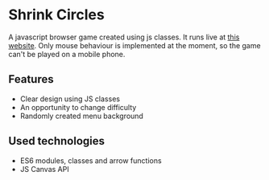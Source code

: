 # Shrink Circles
A javascript browser game created using js classes. It runs live at [this website](http://circles.titanus.cz). Only mouse behaviour is implemented at the moment, so the game can't be played on a mobile phone.

## Features
- Clear design using JS classes
- An opportunity to change difficulty
- Randomly created menu background

## Used technologies
- ES6 modules, classes and arrow functions
- JS Canvas API
